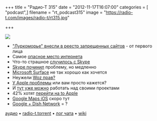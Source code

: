 +++
title = "Радио-Т 315"
date = "2012-11-17T16:07:00"
categories = [ "podcast",]
filename = "rt_podcast315"
image = "https://radio-t.com/images/radio-t/rt315.jpg"

+++

![](https://radio-t.com/images/radio-t/rt315.jpg)

* ["Луркоморье" внесли в реестр запрещенных сайтов](http://lenta.ru/news/2012/11/12/lurk/) - от первого лица
* Самое [опасное место интернета](http://www.forbes.com/sites/kenrapoza/2012/11/02/for-internet-safety-russia-most-dangerous-in-world/)
* Что-то страшное [случилось с Skype](http://thenextweb.com/microsoft/2012/11/14/security-hole-allows-anyone-to-hijack-your-skype-account-using-only-your-email-addres)
* [Skype починил](http://abcnews.go.com/Technology/skype-fixes-password-reset-security-hole/story?id=17718868) проблему, но медленно
* [Microsoft Surface](http://mashable.com/2012/11/12/ballmer-surface-sales/) не так хорошо как хочется
* Неужели [Woz прав?](http://www.geekwire.com/2012/woz-apple-cofounder-worries-microsoft-innovative/)
* [У Apple проблемы](http://www.macobserver.com/tmo/article/why-so-many-observers-think-apple-is-in-trouble) или вам просто кажется?
* И [тут уже можно](http://www.tuaw.com/2012/11/12/apple-to-allow-employees-time-off-to-work-on-special-projects/) работать над своими проектами
* 42% хотят [перейти на to Apple](http://9to5mac.com/2012/11/15/usa-today-survey-42-of-windows-upgraders-plan-on-switching-to-apple/)
* [Google Maps iOS](http://www.digitaltrends.com/mobile/google-maps-for-ios-in-final-testing-phase/) скоро тут
* [Google + Dish Network](http://www.theverge.com/2012/11/16/3653702/google-dish-network-wireless-service) = ?

[аудио](http://cdn.radio-t.com/rt_podcast315.mp3) • [radio-t.torrent](http://cdn.radio-t.com/torrents/rt_podcast315.mp3.torrent) • [лог чата](http://chat.radio-t.com/logs/radio-t-315.html) • [wiki](http://wiki.radio-t.com/%D0%92%D1%8B%D0%BF%D1%83%D1%81%D0%BA_315)<audio src="http://cdn.radio-t.com/rt_podcast315.mp3" preload="none"></audio>